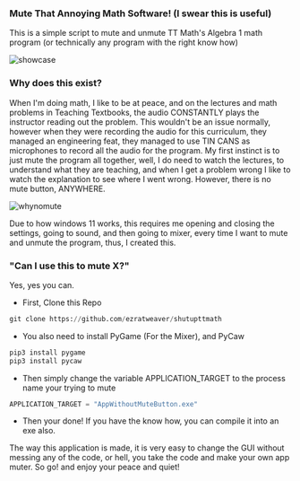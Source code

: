 ### Mute That Annoying Math Software! (I swear this is useful)

This is a simple script to mute and unmute TT Math's Algebra 1 math program (or technically any program with the right know how)

![showcase](https://user-images.githubusercontent.com/101545981/233142054-2027ea67-bec8-4842-9cfa-846aee3197b7.gif)
### **Why does this exist?**

When I'm doing math, I like to be at peace, and on the lectures and math problems in Teaching Textbooks, the audio CONSTANTLY plays the instructor reading out the problem. This wouldn't be an issue normally, however when they were recording the audio for this curriculum, they managed an engineering feat, they managed to use TIN CANS as microphones to record all the audio for the program. My first instinct is to just mute the program all together, well, I do need to watch the lectures, to understand what they are teaching, and when I get a problem wrong I like to watch the explanation to see where I went wrong. However, there is no mute button, ANYWHERE.



![whynomute](https://user-images.githubusercontent.com/101545981/233144573-1e46bda0-869a-4311-8901-d3205c695783.gif)




Due to how windows 11 works, this requires me opening and closing the settings, going to sound, and then going to mixer, every time I want to mute and unmute the program, thus, I created this.  

### **"Can I use this to mute X?"**

Yes, yes you can.

- First, Clone this Repo


```python
git clone https://github.com/ezratweaver/shutupttmath
```

-  You also need to install PyGame (For the Mixer), and PyCaw


```python
pip3 install pygame
pip3 install pycaw
```
    

- Then simply change the variable APPLICATION_TARGET to the process name your trying to mute

```python
APPLICATION_TARGET = "AppWithoutMuteButton.exe"
```

- Then your done! If you have the know how, you can compile it into an exe also.

The way this application is made, it is very easy to change the GUI without messing any of the code, or hell, you take the code and make your own app muter. So go! and enjoy your peace and quiet!
